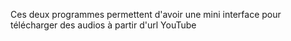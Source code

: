 Ces deux programmes permettent d'avoir une mini interface pour télécharger des audios à partir d'url YouTube
